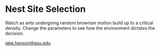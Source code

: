 # Nest Site Selection
Watch as ants undergoing random brownian motion build up to a critical density. Change the parameters to see how the environment dictates the decision.

jake.hanson@asu.edu